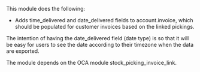 This module does the following:

- Adds time_delivered and date_delivered fields to account.invoice,
  which should be populated for customer invoices based on the linked
  pickings.

The intention of having the date_delivered field (date type) is so that
it will be easy for users to see the date according to their timezone
when the data are exported.

The module depends on the OCA module stock_picking_invoice_link.
